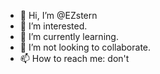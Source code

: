 - 👋 Hi, I’m @EZstern
- 👀 I’m interested.
- 🌱 I’m currently learning.
- 💞️ I’m not looking to collaborate.
- 📫 How to reach me: don't

<!---
EZstern/EZstern is a ✨ special ✨ repository because its `README.md` (this file) appears on your GitHub profile.
You can click the Preview link to take a look at your changes.
--->
